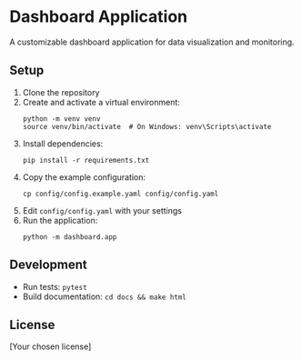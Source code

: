 # Dashboard Application

A customizable dashboard application for data visualization and monitoring.

## Setup

1. Clone the repository
2. Create and activate a virtual environment:
   ```
   python -m venv venv
   source venv/bin/activate  # On Windows: venv\Scripts\activate
   ```
3. Install dependencies:
   ```
   pip install -r requirements.txt
   ```
4. Copy the example configuration:
   ```
   cp config/config.example.yaml config/config.yaml
   ```
5. Edit `config/config.yaml` with your settings
6. Run the application:
   ```
   python -m dashboard.app
   ```

## Development

- Run tests: `pytest`
- Build documentation: `cd docs && make html`

## License

[Your chosen license] 